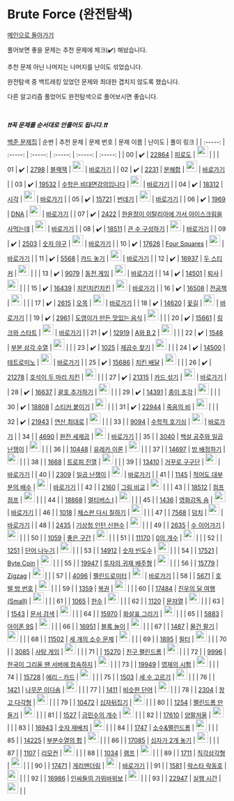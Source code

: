 # Brute Force (완전탐색)

[메인으로 돌아가기](https://github.com/tony9402/baekjoon)

풀어보면 좋을 문제는 추천 문제에 체크(:heavy_check_mark:) 해놨습니다.

추천 문제 아닌 나머지는 나머지를 난이도 섞었습니다.

완전탐색 중 백트래킹 있었던 문제와 최대한 겹치지 않도록 했습니다.

다른 알고리즘 풀었어도 완전탐색으로 풀어보시면 좋습니다.

<br>

***❗️❗️꼭 문제를 순서대로 안풀어도 됩니다.❗️❗️***

[백준 문제집](https://www.acmicpc.net/workbook/view/7271)
|          순번          |        추천 문제         |        문제 번호         |        문제 이름         |         난이도          |        풀이 링크         |
| :-----: | :-----: | :-----: | :-----: | :-----: | :-----: |
| 00 |  :heavy_check_mark:  | <a href="https://www.acmicpc.net/problem/22864" target="_blank">22864</a> | <a href="https://www.acmicpc.net/problem/22864" target="_blank">피로도</a> | <img height="25px" width="25px" src="https://static.solved.ac/tier_small/3.svg"/> |                      |
| 01 |  :heavy_check_mark:  | <a href="https://www.acmicpc.net/problem/2798" target="_blank">2798</a> | <a href="https://www.acmicpc.net/problem/2798" target="_blank">블랙잭</a> | <img height="25px" width="25px" src="https://static.solved.ac/tier_small/4.svg"/> | <a href="./../solution/brute_force/2798">바로가기</a> |
| 02 |  :heavy_check_mark:  | <a href="https://www.acmicpc.net/problem/2231" target="_blank">2231</a> | <a href="https://www.acmicpc.net/problem/2231" target="_blank">분해합</a> | <img height="25px" width="25px" src="https://static.solved.ac/tier_small/4.svg"/> | <a href="./../solution/brute_force/2231">바로가기</a> |
| 03 |  :heavy_check_mark:  | <a href="https://www.acmicpc.net/problem/19532" target="_blank">19532</a> | <a href="https://www.acmicpc.net/problem/19532" target="_blank">수학은 비대면강의입니다</a> | <img height="25px" width="25px" src="https://static.solved.ac/tier_small/4.svg"/> | <a href="./../solution/brute_force/19532">바로가기</a> |
| 04 |  :heavy_check_mark:  | <a href="https://www.acmicpc.net/problem/18312" target="_blank">18312</a> | <a href="https://www.acmicpc.net/problem/18312" target="_blank">시각</a> | <img height="25px" width="25px" src="https://static.solved.ac/tier_small/4.svg"/> | <a href="./../solution/brute_force/18312">바로가기</a> |
| 05 |  :heavy_check_mark:  | <a href="https://www.acmicpc.net/problem/15721" target="_blank">15721</a> | <a href="https://www.acmicpc.net/problem/15721" target="_blank">번데기</a> | <img height="25px" width="25px" src="https://static.solved.ac/tier_small/5.svg"/> | <a href="./../solution/brute_force/15721">바로가기</a> |
| 06 |  :heavy_check_mark:  | <a href="https://www.acmicpc.net/problem/1969" target="_blank">1969</a> | <a href="https://www.acmicpc.net/problem/1969" target="_blank">DNA</a> | <img height="25px" width="25px" src="https://static.solved.ac/tier_small/6.svg"/> | <a href="./../solution/brute_force/1969">바로가기</a> |
| 07 |  :heavy_check_mark:  | <a href="https://www.acmicpc.net/problem/2422" target="_blank">2422</a> | <a href="https://www.acmicpc.net/problem/2422" target="_blank">한윤정이 이탈리아에 가서 아이스크림을 사먹는데</a> | <img height="25px" width="25px" src="https://static.solved.ac/tier_small/6.svg"/> | <a href="./../solution/brute_force/2422">바로가기</a> |
| 08 |  :heavy_check_mark:  | <a href="https://www.acmicpc.net/problem/18511" target="_blank">18511</a> | <a href="https://www.acmicpc.net/problem/18511" target="_blank">큰 수 구성하기</a> | <img height="25px" width="25px" src="https://static.solved.ac/tier_small/6.svg"/> | <a href="./../solution/brute_force/18511">바로가기</a> |
| 09 |  :heavy_check_mark:  | <a href="https://www.acmicpc.net/problem/2503" target="_blank">2503</a> | <a href="https://www.acmicpc.net/problem/2503" target="_blank">숫자 야구</a> | <img height="25px" width="25px" src="https://static.solved.ac/tier_small/7.svg"/> | <a href="./../solution/brute_force/2503">바로가기</a> |
| 10 |  :heavy_check_mark:  | <a href="https://www.acmicpc.net/problem/17626" target="_blank">17626</a> | <a href="https://www.acmicpc.net/problem/17626" target="_blank">Four Squares</a> | <img height="25px" width="25px" src="https://static.solved.ac/tier_small/7.svg"/> | <a href="./../solution/brute_force/17626">바로가기</a> |
| 11 |  :heavy_check_mark:  | <a href="https://www.acmicpc.net/problem/5568" target="_blank">5568</a> | <a href="https://www.acmicpc.net/problem/5568" target="_blank">카드 놓기</a> | <img height="25px" width="25px" src="https://static.solved.ac/tier_small/7.svg"/> | <a href="./../solution/brute_force/5568">바로가기</a> |
| 12 |  :heavy_check_mark:  | <a href="https://www.acmicpc.net/problem/16937" target="_blank">16937</a> | <a href="https://www.acmicpc.net/problem/16937" target="_blank">두 스티커</a> | <img height="25px" width="25px" src="https://static.solved.ac/tier_small/7.svg"/> |                      |
| 13 |  :heavy_check_mark:  | <a href="https://www.acmicpc.net/problem/9079" target="_blank">9079</a> | <a href="https://www.acmicpc.net/problem/9079" target="_blank">동전 게임</a> | <img height="25px" width="25px" src="https://static.solved.ac/tier_small/8.svg"/> | <a href="./../solution/brute_force/9079">바로가기</a> |
| 14 |  :heavy_check_mark:  | <a href="https://www.acmicpc.net/problem/14501" target="_blank">14501</a> | <a href="https://www.acmicpc.net/problem/14501" target="_blank">퇴사</a> | <img height="25px" width="25px" src="https://static.solved.ac/tier_small/8.svg"/> |                      |
| 15 |  :heavy_check_mark:  | <a href="https://www.acmicpc.net/problem/16439" target="_blank">16439</a> | <a href="https://www.acmicpc.net/problem/16439" target="_blank">치킨치킨치킨</a> | <img height="25px" width="25px" src="https://static.solved.ac/tier_small/8.svg"/> | <a href="./../solution/brute_force/16439">바로가기</a> |
| 16 |  :heavy_check_mark:  | <a href="https://www.acmicpc.net/problem/16508" target="_blank">16508</a> | <a href="https://www.acmicpc.net/problem/16508" target="_blank">전공책</a> | <img height="25px" width="25px" src="https://static.solved.ac/tier_small/8.svg"/> |                      |
| 17 |  :heavy_check_mark:  | <a href="https://www.acmicpc.net/problem/2615" target="_blank">2615</a> | <a href="https://www.acmicpc.net/problem/2615" target="_blank">오목</a> | <img height="25px" width="25px" src="https://static.solved.ac/tier_small/9.svg"/> | <a href="./../solution/brute_force/2615">바로가기</a> |
| 18 |  :heavy_check_mark:  | <a href="https://www.acmicpc.net/problem/14620" target="_blank">14620</a> | <a href="https://www.acmicpc.net/problem/14620" target="_blank">꽃길</a> | <img height="25px" width="25px" src="https://static.solved.ac/tier_small/9.svg"/> | <a href="./../solution/brute_force/14620">바로가기</a> |
| 19 |  :heavy_check_mark:  | <a href="https://www.acmicpc.net/problem/2961" target="_blank">2961</a> | <a href="https://www.acmicpc.net/problem/2961" target="_blank">도영이가 만든 맛있는 음식</a> | <img height="25px" width="25px" src="https://static.solved.ac/tier_small/9.svg"/> |                      |
| 20 |  :heavy_check_mark:  | <a href="https://www.acmicpc.net/problem/15661" target="_blank">15661</a> | <a href="https://www.acmicpc.net/problem/15661" target="_blank">링크와 스타트</a> | <img height="25px" width="25px" src="https://static.solved.ac/tier_small/10.svg"/> | <a href="./../solution/brute_force/15661">바로가기</a> |
| 21 |  :heavy_check_mark:  | <a href="https://www.acmicpc.net/problem/12919" target="_blank">12919</a> | <a href="https://www.acmicpc.net/problem/12919" target="_blank">A와 B 2</a> | <img height="25px" width="25px" src="https://static.solved.ac/tier_small/11.svg"/> |                      |
| 22 |  :heavy_check_mark:  | <a href="https://www.acmicpc.net/problem/1548" target="_blank">1548</a> | <a href="https://www.acmicpc.net/problem/1548" target="_blank">부분 삼각 수열</a> | <img height="25px" width="25px" src="https://static.solved.ac/tier_small/11.svg"/> |                      |
| 23 |  :heavy_check_mark:  | <a href="https://www.acmicpc.net/problem/1025" target="_blank">1025</a> | <a href="https://www.acmicpc.net/problem/1025" target="_blank">제곱수 찾기</a> | <img height="25px" width="25px" src="https://static.solved.ac/tier_small/11.svg"/> |                      |
| 24 |  :heavy_check_mark:  | <a href="https://www.acmicpc.net/problem/14500" target="_blank">14500</a> | <a href="https://www.acmicpc.net/problem/14500" target="_blank">테트로미노</a> | <img height="25px" width="25px" src="https://static.solved.ac/tier_small/11.svg"/> | <a href="./../solution/brute_force/14500">바로가기</a> |
| 25 |  :heavy_check_mark:  | <a href="https://www.acmicpc.net/problem/15686" target="_blank">15686</a> | <a href="https://www.acmicpc.net/problem/15686" target="_blank">치킨 배달</a> | <img height="25px" width="25px" src="https://static.solved.ac/tier_small/11.svg"/> |                      |
| 26 |  :heavy_check_mark:  | <a href="https://www.acmicpc.net/problem/21278" target="_blank">21278</a> | <a href="https://www.acmicpc.net/problem/21278" target="_blank">호석이 두 마리 치킨</a> | <img height="25px" width="25px" src="https://static.solved.ac/tier_small/11.svg"/> |                      |
| 27 |  :heavy_check_mark:  | <a href="https://www.acmicpc.net/problem/21315" target="_blank">21315</a> | <a href="https://www.acmicpc.net/problem/21315" target="_blank">카드 섞기</a> | <img height="25px" width="25px" src="https://static.solved.ac/tier_small/11.svg"/> | <a href="./../solution/brute_force/21315">바로가기</a> |
| 28 |  :heavy_check_mark:  | <a href="https://www.acmicpc.net/problem/16637" target="_blank">16637</a> | <a href="https://www.acmicpc.net/problem/16637" target="_blank">괄호 추가하기</a> | <img height="25px" width="25px" src="https://static.solved.ac/tier_small/13.svg"/> |                      |
| 29 |  :heavy_check_mark:  | <a href="https://www.acmicpc.net/problem/14391" target="_blank">14391</a> | <a href="https://www.acmicpc.net/problem/14391" target="_blank">종이 조각</a> | <img height="25px" width="25px" src="https://static.solved.ac/tier_small/13.svg"/> |                      |
| 30 |  :heavy_check_mark:  | <a href="https://www.acmicpc.net/problem/18808" target="_blank">18808</a> | <a href="https://www.acmicpc.net/problem/18808" target="_blank">스티커 붙이기</a> | <img height="25px" width="25px" src="https://static.solved.ac/tier_small/13.svg"/> |                      |
| 31 |  :heavy_check_mark:  | <a href="https://www.acmicpc.net/problem/22944" target="_blank">22944</a> | <a href="https://www.acmicpc.net/problem/22944" target="_blank">죽음의 비</a> | <img height="25px" width="25px" src="https://static.solved.ac/tier_small/13.svg"/> |                      |
| 32 |  :heavy_check_mark:  | <a href="https://www.acmicpc.net/problem/21943" target="_blank">21943</a> | <a href="https://www.acmicpc.net/problem/21943" target="_blank">연산 최대로</a> | <img height="25px" width="25px" src="https://static.solved.ac/tier_small/14.svg"/> |                      |
| 33 |                      | <a href="https://www.acmicpc.net/problem/9094" target="_blank">9094</a> | <a href="https://www.acmicpc.net/problem/9094" target="_blank">수학적 호기심</a> | <img height="25px" width="25px" src="https://static.solved.ac/tier_small/3.svg"/> | <a href="./../solution/brute_force/9094">바로가기</a> |
| 34 |                      | <a href="https://www.acmicpc.net/problem/4690" target="_blank">4690</a> | <a href="https://www.acmicpc.net/problem/4690" target="_blank">완전 세제곱</a> | <img height="25px" width="25px" src="https://static.solved.ac/tier_small/3.svg"/> | <a href="./../solution/brute_force/4690">바로가기</a> |
| 35 |                      | <a href="https://www.acmicpc.net/problem/3040" target="_blank">3040</a> | <a href="https://www.acmicpc.net/problem/3040" target="_blank">백설 공주와 일곱 난쟁이</a> | <img height="25px" width="25px" src="https://static.solved.ac/tier_small/4.svg"/> |                      |
| 36 |                      | <a href="https://www.acmicpc.net/problem/10448" target="_blank">10448</a> | <a href="https://www.acmicpc.net/problem/10448" target="_blank">유레카 이론</a> | <img height="25px" width="25px" src="https://static.solved.ac/tier_small/4.svg"/> |                      |
| 37 |                      | <a href="https://www.acmicpc.net/problem/14697" target="_blank">14697</a> | <a href="https://www.acmicpc.net/problem/14697" target="_blank">방 배정하기</a> | <img height="25px" width="25px" src="https://static.solved.ac/tier_small/4.svg"/> |                      |
| 38 |                      | <a href="https://www.acmicpc.net/problem/1668" target="_blank">1668</a> | <a href="https://www.acmicpc.net/problem/1668" target="_blank">트로피 진열</a> | <img height="25px" width="25px" src="https://static.solved.ac/tier_small/4.svg"/> |                      |
| 39 |                      | <a href="https://www.acmicpc.net/problem/13410" target="_blank">13410</a> | <a href="https://www.acmicpc.net/problem/13410" target="_blank">거꾸로 구구단</a> | <img height="25px" width="25px" src="https://static.solved.ac/tier_small/4.svg"/> | <a href="./../solution/brute_force/13410">바로가기</a> |
| 40 |                      | <a href="https://www.acmicpc.net/problem/2309" target="_blank">2309</a> | <a href="https://www.acmicpc.net/problem/2309" target="_blank">일곱 난쟁이</a> | <img height="25px" width="25px" src="https://static.solved.ac/tier_small/5.svg"/> | <a href="./../solution/brute_force/2309">바로가기</a> |
| 41 |                      | <a href="https://www.acmicpc.net/problem/1145" target="_blank">1145</a> | <a href="https://www.acmicpc.net/problem/1145" target="_blank">적어도 대부분의 배수</a> | <img height="25px" width="25px" src="https://static.solved.ac/tier_small/5.svg"/> | <a href="./../solution/brute_force/1145">바로가기</a> |
| 42 |                      | <a href="https://www.acmicpc.net/problem/2160" target="_blank">2160</a> | <a href="https://www.acmicpc.net/problem/2160" target="_blank">그림 비교</a> | <img height="25px" width="25px" src="https://static.solved.ac/tier_small/5.svg"/> |                      |
| 43 |                      | <a href="https://www.acmicpc.net/problem/18512" target="_blank">18512</a> | <a href="https://www.acmicpc.net/problem/18512" target="_blank">점프 점프</a> | <img height="25px" width="25px" src="https://static.solved.ac/tier_small/5.svg"/> |                      |
| 44 |                      | <a href="https://www.acmicpc.net/problem/18868" target="_blank">18868</a> | <a href="https://www.acmicpc.net/problem/18868" target="_blank">멀티버스 Ⅰ</a> | <img height="25px" width="25px" src="https://static.solved.ac/tier_small/5.svg"/> |                      |
| 45 |                      | <a href="https://www.acmicpc.net/problem/1436" target="_blank">1436</a> | <a href="https://www.acmicpc.net/problem/1436" target="_blank">영화감독 숌</a> | <img height="25px" width="25px" src="https://static.solved.ac/tier_small/6.svg"/> | <a href="./../solution/brute_force/1436">바로가기</a> |
| 46 |                      | <a href="https://www.acmicpc.net/problem/1018" target="_blank">1018</a> | <a href="https://www.acmicpc.net/problem/1018" target="_blank">체스판 다시 칠하기</a> | <img height="25px" width="25px" src="https://static.solved.ac/tier_small/6.svg"/> |                      |
| 47 |                      | <a href="https://www.acmicpc.net/problem/7568" target="_blank">7568</a> | <a href="https://www.acmicpc.net/problem/7568" target="_blank">덩치</a> | <img height="25px" width="25px" src="https://static.solved.ac/tier_small/6.svg"/> | <a href="./../solution/brute_force/7568">바로가기</a> |
| 48 |                      | <a href="https://www.acmicpc.net/problem/2435" target="_blank">2435</a> | <a href="https://www.acmicpc.net/problem/2435" target="_blank">기상청 인턴 신현수</a> | <img height="25px" width="25px" src="https://static.solved.ac/tier_small/6.svg"/> |                      |
| 49 |                      | <a href="https://www.acmicpc.net/problem/2635" target="_blank">2635</a> | <a href="https://www.acmicpc.net/problem/2635" target="_blank">수 이어가기</a> | <img height="25px" width="25px" src="https://static.solved.ac/tier_small/6.svg"/> |                      |
| 50 |                      | <a href="https://www.acmicpc.net/problem/1059" target="_blank">1059</a> | <a href="https://www.acmicpc.net/problem/1059" target="_blank">좋은 구간</a> | <img height="25px" width="25px" src="https://static.solved.ac/tier_small/6.svg"/> |                      |
| 51 |                      | <a href="https://www.acmicpc.net/problem/11170" target="_blank">11170</a> | <a href="https://www.acmicpc.net/problem/11170" target="_blank">0의 개수</a> | <img height="25px" width="25px" src="https://static.solved.ac/tier_small/6.svg"/> |                      |
| 52 |                      | <a href="https://www.acmicpc.net/problem/1251" target="_blank">1251</a> | <a href="https://www.acmicpc.net/problem/1251" target="_blank">단어 나누기</a> | <img height="25px" width="25px" src="https://static.solved.ac/tier_small/6.svg"/> |                      |
| 53 |                      | <a href="https://www.acmicpc.net/problem/14912" target="_blank">14912</a> | <a href="https://www.acmicpc.net/problem/14912" target="_blank">숫자 빈도수</a> | <img height="25px" width="25px" src="https://static.solved.ac/tier_small/6.svg"/> |                      |
| 54 |                      | <a href="https://www.acmicpc.net/problem/17521" target="_blank">17521</a> | <a href="https://www.acmicpc.net/problem/17521" target="_blank">Byte Coin</a> | <img height="25px" width="25px" src="https://static.solved.ac/tier_small/6.svg"/> |                      |
| 55 |                      | <a href="https://www.acmicpc.net/problem/19947" target="_blank">19947</a> | <a href="https://www.acmicpc.net/problem/19947" target="_blank">투자의 귀재 배주형</a> | <img height="25px" width="25px" src="https://static.solved.ac/tier_small/6.svg"/> |                      |
| 56 |                      | <a href="https://www.acmicpc.net/problem/15779" target="_blank">15779</a> | <a href="https://www.acmicpc.net/problem/15779" target="_blank">Zigzag</a> | <img height="25px" width="25px" src="https://static.solved.ac/tier_small/6.svg"/> |                      |
| 57 |                      | <a href="https://www.acmicpc.net/problem/4096" target="_blank">4096</a> | <a href="https://www.acmicpc.net/problem/4096" target="_blank">팰린드로미터</a> | <img height="25px" width="25px" src="https://static.solved.ac/tier_small/6.svg"/> | <a href="./../solution/brute_force/4096">바로가기</a> |
| 58 |                      | <a href="https://www.acmicpc.net/problem/5671" target="_blank">5671</a> | <a href="https://www.acmicpc.net/problem/5671" target="_blank">호텔 방 번호</a> | <img height="25px" width="25px" src="https://static.solved.ac/tier_small/6.svg"/> |                      |
| 59 |                      | <a href="https://www.acmicpc.net/problem/1359" target="_blank">1359</a> | <a href="https://www.acmicpc.net/problem/1359" target="_blank">복권</a> | <img height="25px" width="25px" src="https://static.solved.ac/tier_small/7.svg"/> |                      |
| 60 |                      | <a href="https://www.acmicpc.net/problem/17484" target="_blank">17484</a> | <a href="https://www.acmicpc.net/problem/17484" target="_blank">진우의 달 여행 (Small)</a> | <img height="25px" width="25px" src="https://static.solved.ac/tier_small/7.svg"/> |                      |
| 61 |                      | <a href="https://www.acmicpc.net/problem/1065" target="_blank">1065</a> | <a href="https://www.acmicpc.net/problem/1065" target="_blank">한수</a> | <img height="25px" width="25px" src="https://static.solved.ac/tier_small/7.svg"/> |                      |
| 62 |                      | <a href="https://www.acmicpc.net/problem/1120" target="_blank">1120</a> | <a href="https://www.acmicpc.net/problem/1120" target="_blank">문자열</a> | <img height="25px" width="25px" src="https://static.solved.ac/tier_small/7.svg"/> |                      |
| 63 |                      | <a href="https://www.acmicpc.net/problem/1543" target="_blank">1543</a> | <a href="https://www.acmicpc.net/problem/1543" target="_blank">문서 검색</a> | <img height="25px" width="25px" src="https://static.solved.ac/tier_small/7.svg"/> |                      |
| 64 |                      | <a href="https://www.acmicpc.net/problem/15970" target="_blank">15970</a> | <a href="https://www.acmicpc.net/problem/15970" target="_blank">화살표 그리기</a> | <img height="25px" width="25px" src="https://static.solved.ac/tier_small/7.svg"/> |                      |
| 65 |                      | <a href="https://www.acmicpc.net/problem/5883" target="_blank">5883</a> | <a href="https://www.acmicpc.net/problem/5883" target="_blank">아이폰 9S</a> | <img height="25px" width="25px" src="https://static.solved.ac/tier_small/7.svg"/> |                      |
| 66 |                      | <a href="https://www.acmicpc.net/problem/16951" target="_blank">16951</a> | <a href="https://www.acmicpc.net/problem/16951" target="_blank">블록 놀이</a> | <img height="25px" width="25px" src="https://static.solved.ac/tier_small/7.svg"/> |                      |
| 67 |                      | <a href="https://www.acmicpc.net/problem/1487" target="_blank">1487</a> | <a href="https://www.acmicpc.net/problem/1487" target="_blank">물건 팔기</a> | <img height="25px" width="25px" src="https://static.solved.ac/tier_small/7.svg"/> |                      |
| 68 |                      | <a href="https://www.acmicpc.net/problem/11502" target="_blank">11502</a> | <a href="https://www.acmicpc.net/problem/11502" target="_blank">세 개의 소수 문제</a> | <img height="25px" width="25px" src="https://static.solved.ac/tier_small/7.svg"/> |                      |
| 69 |                      | <a href="https://www.acmicpc.net/problem/1895" target="_blank">1895</a> | <a href="https://www.acmicpc.net/problem/1895" target="_blank">필터</a> | <img height="25px" width="25px" src="https://static.solved.ac/tier_small/7.svg"/> |                      |
| 70 |                      | <a href="https://www.acmicpc.net/problem/3085" target="_blank">3085</a> | <a href="https://www.acmicpc.net/problem/3085" target="_blank">사탕 게임</a> | <img height="25px" width="25px" src="https://static.solved.ac/tier_small/8.svg"/> |                      |
| 71 |                      | <a href="https://www.acmicpc.net/problem/15270" target="_blank">15270</a> | <a href="https://www.acmicpc.net/problem/15270" target="_blank">친구 팰린드롬</a> | <img height="25px" width="25px" src="https://static.solved.ac/tier_small/8.svg"/> |                      |
| 72 |                      | <a href="https://www.acmicpc.net/problem/9996" target="_blank">9996</a> | <a href="https://www.acmicpc.net/problem/9996" target="_blank">한국이 그리울 땐 서버에 접속하지</a> | <img height="25px" width="25px" src="https://static.solved.ac/tier_small/8.svg"/> |                      |
| 73 |                      | <a href="https://www.acmicpc.net/problem/19949" target="_blank">19949</a> | <a href="https://www.acmicpc.net/problem/19949" target="_blank">영재의 시험</a> | <img height="25px" width="25px" src="https://static.solved.ac/tier_small/8.svg"/> |                      |
| 74 |                      | <a href="https://www.acmicpc.net/problem/15728" target="_blank">15728</a> | <a href="https://www.acmicpc.net/problem/15728" target="_blank">에리 - 카드</a> | <img height="25px" width="25px" src="https://static.solved.ac/tier_small/8.svg"/> |                      |
| 75 |                      | <a href="https://www.acmicpc.net/problem/1503" target="_blank">1503</a> | <a href="https://www.acmicpc.net/problem/1503" target="_blank">세 수 고르기</a> | <img height="25px" width="25px" src="https://static.solved.ac/tier_small/8.svg"/> |                      |
| 76 |                      | <a href="https://www.acmicpc.net/problem/1421" target="_blank">1421</a> | <a href="https://www.acmicpc.net/problem/1421" target="_blank">나무꾼 이다솜</a> | <img height="25px" width="25px" src="https://static.solved.ac/tier_small/9.svg"/> |                      |
| 77 |                      | <a href="https://www.acmicpc.net/problem/1411" target="_blank">1411</a> | <a href="https://www.acmicpc.net/problem/1411" target="_blank">비슷한 단어</a> | <img height="25px" width="25px" src="https://static.solved.ac/tier_small/9.svg"/> |                      |
| 78 |                      | <a href="https://www.acmicpc.net/problem/2304" target="_blank">2304</a> | <a href="https://www.acmicpc.net/problem/2304" target="_blank">창고 다각형</a> | <img height="25px" width="25px" src="https://static.solved.ac/tier_small/9.svg"/> |                      |
| 79 |                      | <a href="https://www.acmicpc.net/problem/10472" target="_blank">10472</a> | <a href="https://www.acmicpc.net/problem/10472" target="_blank">십자뒤집기</a> | <img height="25px" width="25px" src="https://static.solved.ac/tier_small/10.svg"/> |                      |
| 80 |                      | <a href="https://www.acmicpc.net/problem/1254" target="_blank">1254</a> | <a href="https://www.acmicpc.net/problem/1254" target="_blank">팰린드롬 만들기</a> | <img height="25px" width="25px" src="https://static.solved.ac/tier_small/10.svg"/> |                      |
| 81 |                      | <a href="https://www.acmicpc.net/problem/1527" target="_blank">1527</a> | <a href="https://www.acmicpc.net/problem/1527" target="_blank">금민수의 개수</a> | <img height="25px" width="25px" src="https://static.solved.ac/tier_small/10.svg"/> |                      |
| 82 |                      | <a href="https://www.acmicpc.net/problem/17610" target="_blank">17610</a> | <a href="https://www.acmicpc.net/problem/17610" target="_blank">양팔저울</a> | <img height="25px" width="25px" src="https://static.solved.ac/tier_small/10.svg"/> |                      |
| 83 |                      | <a href="https://www.acmicpc.net/problem/16943" target="_blank">16943</a> | <a href="https://www.acmicpc.net/problem/16943" target="_blank">숫자 재배치</a> | <img height="25px" width="25px" src="https://static.solved.ac/tier_small/10.svg"/> |                      |
| 84 |                      | <a href="https://www.acmicpc.net/problem/1747" target="_blank">1747</a> | <a href="https://www.acmicpc.net/problem/1747" target="_blank">소수&팰린드롬</a> | <img height="25px" width="25px" src="https://static.solved.ac/tier_small/10.svg"/> |                      |
| 85 |                      | <a href="https://www.acmicpc.net/problem/14225" target="_blank">14225</a> | <a href="https://www.acmicpc.net/problem/14225" target="_blank">부분수열의 합</a> | <img height="25px" width="25px" src="https://static.solved.ac/tier_small/10.svg"/> |                      |
| 86 |                      | <a href="https://www.acmicpc.net/problem/17085" target="_blank">17085</a> | <a href="https://www.acmicpc.net/problem/17085" target="_blank">십자가 2개 놓기</a> | <img height="25px" width="25px" src="https://static.solved.ac/tier_small/11.svg"/> |                      |
| 87 |                      | <a href="https://www.acmicpc.net/problem/1107" target="_blank">1107</a> | <a href="https://www.acmicpc.net/problem/1107" target="_blank">리모컨</a> | <img height="25px" width="25px" src="https://static.solved.ac/tier_small/11.svg"/> |                      |
| 88 |                      | <a href="https://www.acmicpc.net/problem/1034" target="_blank">1034</a> | <a href="https://www.acmicpc.net/problem/1034" target="_blank">램프</a> | <img height="25px" width="25px" src="https://static.solved.ac/tier_small/11.svg"/> |                      |
| 89 |                      | <a href="https://www.acmicpc.net/problem/1711" target="_blank">1711</a> | <a href="https://www.acmicpc.net/problem/1711" target="_blank">직각삼각형</a> | <img height="25px" width="25px" src="https://static.solved.ac/tier_small/11.svg"/> |                      |
| 90 |                      | <a href="https://www.acmicpc.net/problem/17471" target="_blank">17471</a> | <a href="https://www.acmicpc.net/problem/17471" target="_blank">게리맨더링</a> | <img height="25px" width="25px" src="https://static.solved.ac/tier_small/12.svg"/> | <a href="./../solution/brute_force/17471">바로가기</a> |
| 91 |                      | <a href="https://www.acmicpc.net/problem/1581" target="_blank">1581</a> | <a href="https://www.acmicpc.net/problem/1581" target="_blank">락스타 락동호</a> | <img height="25px" width="25px" src="https://static.solved.ac/tier_small/12.svg"/> |                      |
| 92 |                      | <a href="https://www.acmicpc.net/problem/16986" target="_blank">16986</a> | <a href="https://www.acmicpc.net/problem/16986" target="_blank">인싸들의 가위바위보</a> | <img height="25px" width="25px" src="https://static.solved.ac/tier_small/13.svg"/> |                      |
| 93 |                      | <a href="https://www.acmicpc.net/problem/22947" target="_blank">22947</a> | <a href="https://www.acmicpc.net/problem/22947" target="_blank">실행 시간</a> | <img height="25px" width="25px" src="https://static.solved.ac/tier_small/14.svg"/> |                      |
